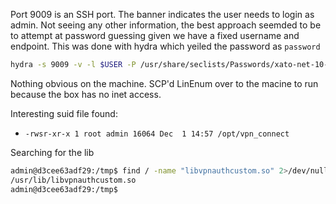 Port 9009 is an SSH port. The banner indicates the user needs to login as admin. Not seeing any other information, the best approach seemded to be to attempt at password guessing given we have a fixed username and endpoint. This was done with hydra which yeiled the password as `password`

```bash
hydra -s 9009 -v -l $USER -P /usr/share/seclists/Passwords/xato-net-10-million-passwords-1000000.txt -e nsr -t 4 $TARGET ssh
```

Nothing obvious on the machine. SCP'd LinEnum over to the macine to run because the box has no inet access.

Interesting suid file found:
* ```-rwsr-xr-x 1 root admin 16064 Dec  1 14:57 /opt/vpn_connect```


Searching for the lib
```bash
admin@d3cee63adf29:/tmp$ find / -name "libvpnauthcustom.so" 2>/dev/null
/usr/lib/libvpnauthcustom.so
admin@d3cee63adf29:/tmp$ 
```

